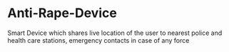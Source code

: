 # Anti-Rape-Device
Smart Device which shares live location of the user to nearest police and health care stations, emergency contacts in case of any force 
